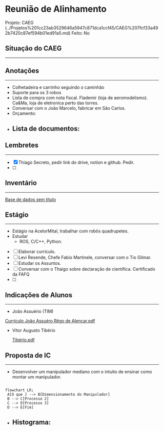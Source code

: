 # Reunião de Alinhamento

Projeto: CAEG (../Projetos%201cc23ab3529646a5947c871dca1ccf45/CAEG%207fcf33a492b7420c87ef594b01ed91a5.md)
Feito: No

## Situação do CAEG

---

## Anotações

---

- Colhetadeira e carrinho seguindo o caminhão
- Suporte para os 3 robos
- Lista de compra com nota fiscal. Flademir (loja de aeromodelismo). Ca&Ma, loja de eletronica perto das torres.
- Conversar com o João Marcelo, fabricar em São Carlos.
- Orçamento:
- Lista de documentos:
    - 

## Lembretes

---

- [x]  Thiago Secreto, pedir link do drive, notion e github. Pedir.
- [ ]  

## Inventário

---

[Base de dados sem título](Reunia%CC%83o%20de%20Alinhamento%20a14283f1ae6547baafe691e459764dce/Base%20de%20dados%20sem%20ti%CC%81tulo%206edecdcab0684aa482f78d12e9ca90f7.csv)

## Estágio

---

- Estágio na AcelorMital, trabalhar com robôs quadrupetes.
- Estudar
    - ROS, C/C++, Python.
- [ ]  Elaborar currículo.
- [ ]  Levi Resende, Chefe Fabio Martinele, conversar com o Tio Gilmar.
- [ ]  Estudar os Assuntos.
- [ ]  Conversar com o Thaigo sobre declaração de cientifica. Certificado da FAFQ
- [ ]  

## Indicações de Alunos

---

- João Assuério (TIM)

[Currículo João Assuéro Rêgo de Alencar.pdf](Reunia%CC%83o%20de%20Alinhamento%20a14283f1ae6547baafe691e459764dce/Currculo_Joo_Assuro_Rgo_de_Alencar.pdf)

- Vitor Augusto Tibério
    
    [Tibério.pdf](Reunia%CC%83o%20de%20Alinhamento%20a14283f1ae6547baafe691e459764dce/Tibrio.pdf)
    

## Proposta de IC

---

- Desenvolver um manipulador mediano com o intuito de ensinar como montar um manipulador.

```mermaid

flowchart LR;
 A[O que ] --> B[Dimensionamento do Manipulador]
 B --> C[Processo 2]
 C --> D[Processo 3]
 D --> E[Fim]
```

- Histograma:
    -